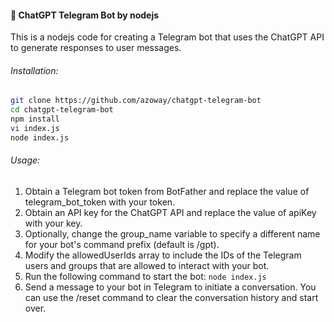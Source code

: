 #### 🔮 ChatGPT Telegram Bot by nodejs  
This is a nodejs code for creating a Telegram bot that uses the ChatGPT API to generate responses to user messages.
  
###### Installation:  
  
```bash
git clone https://github.com/azoway/chatgpt-telegram-bot
cd chatgpt-telegram-bot
npm install
vi index.js
node index.js
``` 
  
###### Usage:  
1. Obtain a Telegram bot token from BotFather and replace the value of telegram_bot_token with your token.
2. Obtain an API key for the ChatGPT API and replace the value of apiKey with your key.
3. Optionally, change the group_name variable to specify a different name for your bot's command prefix (default is /gpt).
4. Modify the allowedUserIds array to include the IDs of the Telegram users and groups that are allowed to interact with your bot.
5. Run the following command to start the bot: `node index.js`
6. Send a message to your bot in Telegram to initiate a conversation. You can use the /reset command to clear the conversation history and start over.
  